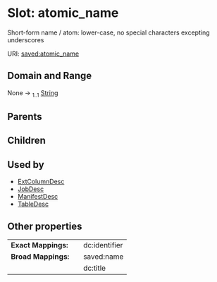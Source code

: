 
# Slot: atomic_name


Short-form name / atom: lower-case, no special characters excepting underscores

URI: [saved:atomic_name](https://marine.gov.scot/metadata/saved/schema/atomic_name)


## Domain and Range

None &#8594;  <sub>1..1</sub> [String](types/String.md)

## Parents


## Children


## Used by

 * [ExtColumnDesc](ExtColumnDesc.md)
 * [JobDesc](JobDesc.md)
 * [ManifestDesc](ManifestDesc.md)
 * [TableDesc](TableDesc.md)

## Other properties

|  |  |  |
| --- | --- | --- |
| **Exact Mappings:** | | dc:identifier |
| **Broad Mappings:** | | saved:name |
|  | | dc:title |

